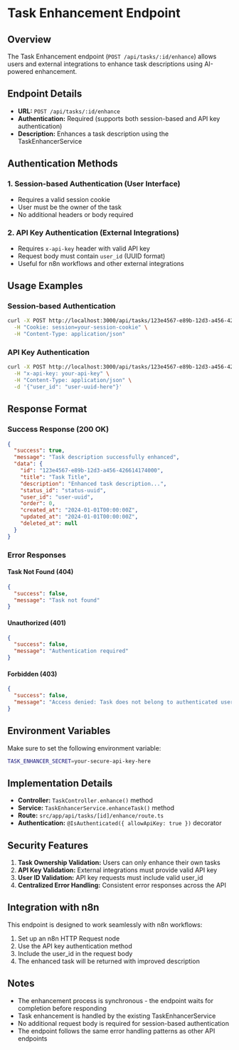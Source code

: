 # Task Enhancement Endpoint

## Overview

The Task Enhancement endpoint (`POST /api/tasks/:id/enhance`) allows users and external integrations to enhance task descriptions using AI-powered enhancement.

## Endpoint Details

- **URL:** `POST /api/tasks/:id/enhance`
- **Authentication:** Required (supports both session-based and API key authentication)
- **Description:** Enhances a task description using the TaskEnhancerService

## Authentication Methods

### 1. Session-based Authentication (User Interface)
- Requires a valid session cookie
- User must be the owner of the task
- No additional headers or body required

### 2. API Key Authentication (External Integrations)
- Requires `x-api-key` header with valid API key
- Request body must contain `user_id` (UUID format)
- Useful for n8n workflows and other external integrations

## Usage Examples

### Session-based Authentication
```bash
curl -X POST http://localhost:3000/api/tasks/123e4567-e89b-12d3-a456-426614174000/enhance \
  -H "Cookie: session=your-session-cookie" \
  -H "Content-Type: application/json"
```

### API Key Authentication
```bash
curl -X POST http://localhost:3000/api/tasks/123e4567-e89b-12d3-a456-426614174000/enhance \
  -H "x-api-key: your-api-key" \
  -H "Content-Type: application/json" \
  -d '{"user_id": "user-uuid-here"}'
```

## Response Format

### Success Response (200 OK)
```json
{
  "success": true,
  "message": "Task description successfully enhanced",
  "data": {
    "id": "123e4567-e89b-12d3-a456-426614174000",
    "title": "Task Title",
    "description": "Enhanced task description...",
    "status_id": "status-uuid",
    "user_id": "user-uuid",
    "order": 0,
    "created_at": "2024-01-01T00:00:00Z",
    "updated_at": "2024-01-01T00:00:00Z",
    "deleted_at": null
  }
}
```

### Error Responses

#### Task Not Found (404)
```json
{
  "success": false,
  "message": "Task not found"
}
```

#### Unauthorized (401)
```json
{
  "success": false,
  "message": "Authentication required"
}
```

#### Forbidden (403)
```json
{
  "success": false,
  "message": "Access denied: Task does not belong to authenticated user"
}
```

## Environment Variables

Make sure to set the following environment variable:

```bash
TASK_ENHANCER_SECRET=your-secure-api-key-here
```

## Implementation Details

- **Controller:** `TaskController.enhance()` method
- **Service:** `TaskEnhancerService.enhanceTask()` method
- **Route:** `src/app/api/tasks/[id]/enhance/route.ts`
- **Authentication:** `@IsAuthenticated({ allowApiKey: true })` decorator

## Security Features

1. **Task Ownership Validation:** Users can only enhance their own tasks
2. **API Key Validation:** External integrations must provide valid API key
3. **User ID Validation:** API key requests must include valid user_id
4. **Centralized Error Handling:** Consistent error responses across the API

## Integration with n8n

This endpoint is designed to work seamlessly with n8n workflows:

1. Set up an n8n HTTP Request node
2. Use the API key authentication method
3. Include the user_id in the request body
4. The enhanced task will be returned with improved description

## Notes

- The enhancement process is synchronous - the endpoint waits for completion before responding
- Task enhancement is handled by the existing TaskEnhancerService
- No additional request body is required for session-based authentication
- The endpoint follows the same error handling patterns as other API endpoints
